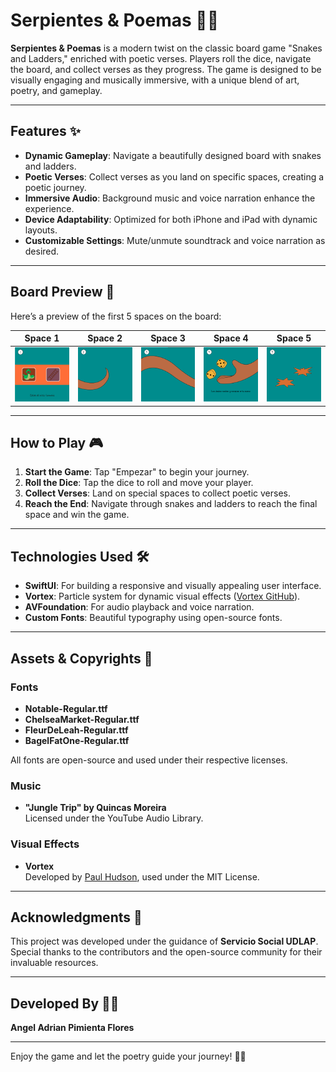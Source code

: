 # Serpientes & Poemas 🎲📜

**Serpientes & Poemas** is a modern twist on the classic board game "Snakes and Ladders," enriched with poetic verses. Players roll the dice, navigate the board, and collect verses as they progress. The game is designed to be visually engaging and musically immersive, with a unique blend of art, poetry, and gameplay.

---

## Features ✨

- **Dynamic Gameplay**: Navigate a beautifully designed board with snakes and ladders.
- **Poetic Verses**: Collect verses as you land on specific spaces, creating a poetic journey.
- **Immersive Audio**: Background music and voice narration enhance the experience.
- **Device Adaptability**: Optimized for both iPhone and iPad with dynamic layouts.
- **Customizable Settings**: Mute/unmute soundtrack and voice narration as desired.

---

## Board Preview 🎲

Here’s a preview of the first 5 spaces on the board:

| Space 1 | Space 2 | Space 3 | Space 4 | Space 5 |
|---------|---------|---------|---------|---------|
| ![Space 1](Content/01.png) | ![Space 2](Content/02.png) | ![Space 3](Content/03.png) | ![Space 4](Content/04.png) | ![Space 5](Content/05.png) |

---

## How to Play 🎮

1. **Start the Game**: Tap "Empezar" to begin your journey.
2. **Roll the Dice**: Tap the dice to roll and move your player.
3. **Collect Verses**: Land on special spaces to collect poetic verses.
4. **Reach the End**: Navigate through snakes and ladders to reach the final space and win the game.

---

## Technologies Used 🛠️

- **SwiftUI**: For building a responsive and visually appealing user interface.
- **Vortex**: Particle system for dynamic visual effects ([Vortex GitHub](https://github.com/twostraws/Vortex)).
- **AVFoundation**: For audio playback and voice narration.
- **Custom Fonts**: Beautiful typography using open-source fonts.

---

## Assets & Copyrights 📜

### Fonts
- **Notable-Regular.ttf**
- **ChelseaMarket-Regular.ttf**
- **FleurDeLeah-Regular.ttf**
- **BagelFatOne-Regular.ttf**

All fonts are open-source and used under their respective licenses.

### Music
- **"Jungle Trip" by Quincas Moreira**  
  Licensed under the YouTube Audio Library.

### Visual Effects
- **Vortex**  
  Developed by [Paul Hudson](https://github.com/twostraws/Vortex), used under the MIT License.

---

## Acknowledgments 🙌

This project was developed under the guidance of **Servicio Social UDLAP**. Special thanks to the contributors and the open-source community for their invaluable resources.

---

## Developed By 👨‍💻

**Angel Adrian Pimienta Flores**

---

Enjoy the game and let the poetry guide your journey! 🎲📜
